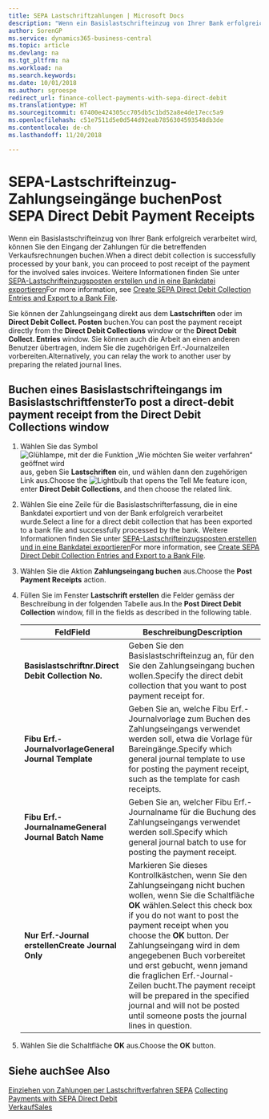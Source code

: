 ```yaml
---
title: SEPA Lastschriftzahlungen | Microsoft Docs
description: "Wenn ein Basislastschrifteinzug von Ihrer Bank erfolgreich verarbeitet wird, können Sie den Eingang der Zahlungen für die betreffenden Verkaufsrechnungen buchen."
author: SorenGP
ms.service: dynamics365-business-central
ms.topic: article
ms.devlang: na
ms.tgt_pltfrm: na
ms.workload: na
ms.search.keywords: 
ms.date: 10/01/2018
ms.author: sgroespe
redirect_url: finance-collect-payments-with-sepa-direct-debit
ms.translationtype: HT
ms.sourcegitcommit: 67400e424305cc705db5c1bd52a8e4de17ecc5a9
ms.openlocfilehash: c51e7511d5e0d544d92eab7856304593548db3de
ms.contentlocale: de-ch
ms.lasthandoff: 11/20/2018

---
```

# <a name="post-sepa-direct-debit-payment-receipts"></a><span data-ttu-id="060e5-103">SEPA-Lastschrifteinzug-Zahlungseingänge buchen</span><span class="sxs-lookup"><span data-stu-id="060e5-103">Post SEPA Direct Debit Payment Receipts</span></span>
<span data-ttu-id="060e5-104">Wenn ein Basislastschrifteinzug von Ihrer Bank erfolgreich verarbeitet wird, können Sie den Eingang der Zahlungen für die betreffenden Verkaufsrechnungen buchen.</span><span class="sxs-lookup"><span data-stu-id="060e5-104">When a direct debit collection is successfully processed by your bank, you can proceed to post receipt of the payment for the involved sales invoices.</span></span> <span data-ttu-id="060e5-105">Weitere Informationen finden Sie unter [SEPA-Lastschrifteinzugsposten erstellen und in eine Bankdatei exportieren](finance-how-create-sepa-direct-debit-collection-entries-export-bank-file.md)</span><span class="sxs-lookup"><span data-stu-id="060e5-105">For more information, see [Create SEPA Direct Debit Collection Entries and Export to a Bank File](finance-how-create-sepa-direct-debit-collection-entries-export-bank-file.md).</span></span>  

<span data-ttu-id="060e5-106">Sie können der Zahlungseingang direkt aus dem **Lastschriften** oder im **Direct Debit Collect. Posten** buchen.</span><span class="sxs-lookup"><span data-stu-id="060e5-106">You can post the payment receipt directly from the **Direct Debit Collections** window or the **Direct Debit Collect. Entries** window.</span></span> <span data-ttu-id="060e5-107">Sie können auch die Arbeit an einen anderen Benutzer übertragen, indem Sie die zugehörigen Erf.-Journalzeilen vorbereiten.</span><span class="sxs-lookup"><span data-stu-id="060e5-107">Alternatively, you can relay the work to another user by preparing the related journal lines.</span></span>  

## <a name="to-post-a-direct-debit-payment-receipt-from-the-direct-debit-collections-window"></a><span data-ttu-id="060e5-108">Buchen eines Basislastschrifteingangs im Basislastschriftfenster</span><span class="sxs-lookup"><span data-stu-id="060e5-108">To post a direct-debit payment receipt from the Direct Debit Collections window</span></span>  
1. <span data-ttu-id="060e5-109">Wählen Sie das Symbol ![Glühlampe, mit der die Funktion „Wie möchten Sie weiter verfahren“ geöffnet wird](media/ui-search/search_small.png "Wie möchten Sie weiter verfahren?") aus, geben Sie **Lastschriften** ein, und wählen dann den zugehörigen Link aus.</span><span class="sxs-lookup"><span data-stu-id="060e5-109">Choose the ![Lightbulb that opens the Tell Me feature](media/ui-search/search_small.png "Tell me what you want to do") icon, enter **Direct Debit Collections**, and then choose the related link.</span></span>  
2. <span data-ttu-id="060e5-110">Wählen Sie eine Zeile für die Basislastschrifterfassung, die in eine Bankdatei exportiert und von der Bank erfolgreich verarbeitet wurde.</span><span class="sxs-lookup"><span data-stu-id="060e5-110">Select a line for a direct debit collection that has been exported to a bank file and successfully processed by the bank.</span></span> <span data-ttu-id="060e5-111">Weitere Informationen finden Sie unter [SEPA-Lastschrifteinzugsposten erstellen und in eine Bankdatei exportieren](finance-how-create-sepa-direct-debit-collection-entries-export-bank-file.md)</span><span class="sxs-lookup"><span data-stu-id="060e5-111">For more information, see [Create SEPA Direct Debit Collection Entries and Export to a Bank File](finance-how-create-sepa-direct-debit-collection-entries-export-bank-file.md).</span></span>  
3. <span data-ttu-id="060e5-112">Wählen Sie die Aktion **Zahlungseingang buchen** aus.</span><span class="sxs-lookup"><span data-stu-id="060e5-112">Choose the **Post Payment Receipts** action.</span></span>  
4. <span data-ttu-id="060e5-113">Füllen Sie im Fenster **Lastschrift erstellen** die Felder gemäss der Beschreibung in der folgenden Tabelle aus.</span><span class="sxs-lookup"><span data-stu-id="060e5-113">In the **Post Direct Debit Collection** window, fill in the fields as described in the following table.</span></span>  

    |<span data-ttu-id="060e5-114">Feld</span><span class="sxs-lookup"><span data-stu-id="060e5-114">Field</span></span>|<span data-ttu-id="060e5-115">Beschreibung</span><span class="sxs-lookup"><span data-stu-id="060e5-115">Description</span></span>|  
    |---------------------------------|---------------------------------------|  
    |<span data-ttu-id="060e5-116">**Basislastschriftnr.**</span><span class="sxs-lookup"><span data-stu-id="060e5-116">**Direct Debit Collection No.**</span></span>|<span data-ttu-id="060e5-117">Geben Sie den Basislastschrifteinzug an, für den Sie den Zahlungseingang buchen wollen.</span><span class="sxs-lookup"><span data-stu-id="060e5-117">Specify the direct debit collection that you want to post payment receipt for.</span></span>|  
    |<span data-ttu-id="060e5-118">**Fibu Erf.-Journalvorlage**</span><span class="sxs-lookup"><span data-stu-id="060e5-118">**General Journal Template**</span></span>|<span data-ttu-id="060e5-119">Geben Sie an, welche Fibu Erf.-Journalvorlage zum Buchen des Zahlungseingangs verwendet werden soll, etwa die Vorlage für Bareingänge.</span><span class="sxs-lookup"><span data-stu-id="060e5-119">Specify which general journal template to use for posting the payment receipt, such as the template for cash receipts.</span></span>|  
    |<span data-ttu-id="060e5-120">**Fibu Erf.-Journalname**</span><span class="sxs-lookup"><span data-stu-id="060e5-120">**General Journal Batch Name**</span></span>|<span data-ttu-id="060e5-121">Geben Sie an, welcher Fibu Erf.-Journalname für die Buchung des Zahlungseingangs verwendet werden soll.</span><span class="sxs-lookup"><span data-stu-id="060e5-121">Specify which general journal batch to use for posting the payment receipt.</span></span>|  
    |<span data-ttu-id="060e5-122">**Nur Erf.-Journal erstellen**</span><span class="sxs-lookup"><span data-stu-id="060e5-122">**Create Journal Only**</span></span>|<span data-ttu-id="060e5-123">Markieren Sie dieses Kontrollkästchen, wenn Sie den Zahlungseingang nicht buchen wollen, wenn Sie die Schaltfläche **OK** wählen.</span><span class="sxs-lookup"><span data-stu-id="060e5-123">Select this check box if you do not want to post the payment receipt when you choose the **OK** button.</span></span> <span data-ttu-id="060e5-124">Der Zahlungseingang wird in dem angegebenen Buch vorbereitet und erst gebucht, wenn jemand die fraglichen Erf.-Journal-Zeilen bucht.</span><span class="sxs-lookup"><span data-stu-id="060e5-124">The payment receipt will be prepared in the specified journal and will not be posted until someone posts the journal lines in question.</span></span>|  

5. <span data-ttu-id="060e5-125">Wählen Sie die Schaltfläche **OK** aus.</span><span class="sxs-lookup"><span data-stu-id="060e5-125">Choose the **OK** button.</span></span>  

## <a name="see-also"></a><span data-ttu-id="060e5-126">Siehe auch</span><span class="sxs-lookup"><span data-stu-id="060e5-126">See Also</span></span>  
 <span data-ttu-id="060e5-127">[Einziehen von Zahlungen per Lastschriftverfahren SEPA](finance-collect-payments-with-sepa-direct-debit.md) </span><span class="sxs-lookup"><span data-stu-id="060e5-127">[Collecting Payments with SEPA Direct Debit](finance-collect-payments-with-sepa-direct-debit.md) </span></span>  
 [<span data-ttu-id="060e5-128">Verkauf</span><span class="sxs-lookup"><span data-stu-id="060e5-128">Sales</span></span>](sales-manage-sales.md)

